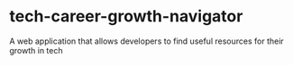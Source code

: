 # tech-career-growth-navigator
A web application that allows developers to find useful resources for their growth in tech

